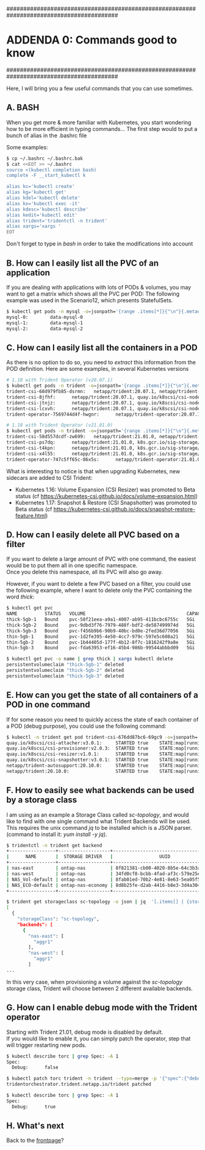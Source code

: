 #########################################################################################
# ADDENDA 0: Commands good to know
#########################################################################################

Here, I will bring you a few useful commands that you can use sometimes.  

## A. BASH

When you get more & more familiar with Kubernetes, you start wondering how to be more efficient in typing commands...
The first step would to put a bunch of alias in the .bashrc file

Some examples:

```bash
$ cp ~/.bashrc ~/.bashrc.bak
$ cat <<EOT >> ~/.bashrc
source <(kubectl completion bash)
complete -F __start_kubectl k

alias kc='kubectl create'
alias kg='kubectl get'
alias kdel='kubectl delete'
alias kx='kubectl exec -it'
alias kdesc='kubectl describe'
alias kedit='kubectl edit'
alias trident='tridentctl -n trident'
alias xargs='xargs '
EOT
```

Don't forget to type in _bash_ in order to take the modifications into account

## B. How can I easily list all the PVC of an application

If you are dealing with applications with lots of PODs & volumes, you may want to get a matrix which shows all the PVC per POD:
The following example was used in the Scenario12, which presents StatefulSets.

```bash
$ kubectl get pods -n mysql -o=jsonpath='{range .items[*]}{"\n"}{.metadata.name}{":\t"}{range .spec.volumes[*].persistentVolumeClaim}{.claimName}{" "}{end}{end}{"\n"}'
mysql-0:        data-mysql-0
mysql-1:        data-mysql-1
mysql-2:        data-mysql-2
```

## C. How can I easily list all the containers in a POD

As there is no option to do so, you need to _extract_ this information from the POD definition.
Here are some examples, in several Kubernetes versions

```bash
# 1.18 with Trident Operator (v20.07.1)
$ kubectl get pods -n trident -o=jsonpath='{range .items[*]}{"\n"}{.metadata.name}{":\t"}{range .spec.containers[*]}{.image}{", "}{end}{end}' |sort
trident-csi-68d979fb85-dsrmn:   netapp/trident:20.07.1, netapp/trident-autosupport:20.07.0, quay.io/k8scsi/csi-provisioner:v2.0.1, quay.io/k8scsi/csi-attacher:v2.2.0, quay.io/k8scsi/csi-resizer:v0.5.0, quay.io/k8scsi/csi-snapshotter:v2.1.1,
trident-csi-8jfhf:      netapp/trident:20.07.1, quay.io/k8scsi/csi-node-driver-registrar:v1.3.0,
trident-csi-jtnjz:      netapp/trident:20.07.1, quay.io/k8scsi/csi-node-driver-registrar:v1.3.0,
trident-csi-lcxvh:      netapp/trident:20.07.1, quay.io/k8scsi/csi-node-driver-registrar:v1.3.0,
trident-operator-7569744d4f-hwgnr:      netapp/trident-operator:20.07.1,

# 1.18 with Trident Operator (v21.01.0)
$ kubectl get pods -n trident -o=jsonpath='{range .items[*]}{"\n"}{.metadata.name}{":\t"}{range .spec.containers[*]}{.image}{", "}{end}{end}' |sort
trident-csi-58d557dcdf-zw699:   netapp/trident:21.01.0, netapp/trident-autosupport:21.01, k8s.gcr.io/sig-storage/csi-provisioner:v2.1.0, k8s.gcr.io/sig-storage/csi-attacher:v3.1.0, k8s.gcr.io/sig-storage/csi-resizer:v1.1.0, k8s.gcr.io/sig-storage/csi-snapshotter:v3.0.3,
trident-csi-ps7dq:      netapp/trident:21.01.0, k8s.gcr.io/sig-storage/csi-node-driver-registrar:v2.1.0,
trident-csi-t4kpn:      netapp/trident:21.01.0, k8s.gcr.io/sig-storage/csi-node-driver-registrar:v2.1.0,
trident-csi-x4l55:      netapp/trident:21.01.0, k8s.gcr.io/sig-storage/csi-node-driver-registrar:v2.1.0,
trident-operator-747c5ff65c-86x5s:      netapp/trident-operator:21.01.0,

```

What is interesting to notice is that when upgrading Kubernetes, new sidecars are added to CSI Trident:

- Kubernetes 1.16: Volume Expansion (CSI Resizer) was promoted to Beta status (cf https://kubernetes-csi.github.io/docs/volume-expansion.html)
- Kubernetes 1.17: Snapshot & Restore (CSI Snapshotter) was promoted to Beta status (cf https://kubernetes-csi.github.io/docs/snapshot-restore-feature.html)  

## D. How can I easily delete all PVC based on a filter

If you want to delete a large amount of PVC with one command, the easiest would be to put them all in one specific namespace.  
Once you delete this namespace, all its PVC will also go away.  

However, if you want to delete a few PVC based on a filter, you could use the following example, where I want to delete only the PVC containing the word _thick_:  

```bash
$ kubectl get pvc
NAME          STATUS   VOLUME                                     CAPACITY   ACCESS MODES   STORAGECLASS   AGE
thick-5gb-1   Bound    pvc-58f21eea-a9a1-4007-ab95-411bcbc6755c   5Gi        RWX            sc-eco-thick   20s
thick-5gb-2   Bound    pvc-9dbd3f76-7979-488f-bdf2-de587499974d   5Gi        RWX            sc-eco-thick   20s
thick-5gb-3   Bound    pvc-f456b9b6-90b9-40bc-bd0e-2fed36d77056   5Gi        RWX            sc-eco-thick   20s
thin-5gb-1    Bound    pvc-1d2fe395-4e50-4cc7-979c-597e5c608a21   5Gi        RWX            sc-eco-thin    2m31s
thin-5gb-2    Bound    pvc-1b44405d-177f-4b12-8f7c-1816242f9a8e   5Gi        RWX            sc-eco-thin    2m31s
thin-5gb-3    Bound    pvc-fda63953-ef16-45b4-986b-99544abbbd09   5Gi        RWX            sc-eco-thin    2m31s

$ kubectl get pvc -o name | grep thick | xargs kubectl delete
persistentvolumeclaim "thick-5gb-1" deleted
persistentvolumeclaim "thick-5gb-2" deleted
persistentvolumeclaim "thick-5gb-3" deleted
```

## E. How can you get the state of all containers of a POD in one command

If for some reason you need to quickly access the state of each container of a POD (debug purpose), you could use the following command:

```bash
$ kubectl -n trident get pod trident-csi-676dd87bc6-69gc9 -o=jsonpath='{range .status.containerStatuses[*]}{"\n"}{.image}{":\tSTARTED "}{.started}{"\tSTATE:"}{.state}{end}{"\n"}'
quay.io/k8scsi/csi-attacher:v3.0.1:     STARTED true    STATE:map[running:map[startedAt:2020-11-12T12:46:51Z]]
quay.io/k8scsi/csi-provisioner:v2.0.3:  STARTED true    STATE:map[running:map[startedAt:2020-11-12T12:46:49Z]]
quay.io/k8scsi/csi-resizer:v1.0.1:      STARTED true    STATE:map[running:map[startedAt:2020-11-12T12:46:53Z]]
quay.io/k8scsi/csi-snapshotter:v3.0.1:  STARTED true    STATE:map[running:map[startedAt:2020-11-12T12:46:55Z]]
netapp/trident-autosupport:20.10.0:     STARTED true    STATE:map[running:map[startedAt:2020-11-12T12:46:47Z]]
netapp/trident:20.10.0:                 STARTED true    STATE:map[running:map[startedAt:2020-11-12T12:46:44Z]]
```

## F. How to easily see what backends can be used by a storage class

I am using as an example a Storage Class called _sc-topology_, and would like to find with one single command what Trident Backends will be used.  
This requires the unix command _jq_ to be installed which is a JSON parser. (command to install it: _yum install -y jq_).  

```bash
$ tridentctl -n trident get backend
+-----------------+-------------------+--------------------------------------+--------+---------+
|      NAME       |  STORAGE DRIVER   |                 UUID                 | STATE  | VOLUMES |
+-----------------+-------------------+--------------------------------------+--------+---------+
| nas-east        | ontap-nas         | 8f821381-cb00-4020-8b5e-64c3b3a0e5d7 | online |       0 |
| nas-west        | ontap-nas         | 34fd0cf8-bcbb-4fad-af3c-579e25efe8c0 | online |       0 |
| NAS_Vol-default | ontap-nas         | 8fab01ed-70b2-4e81-8e63-5ea05f5d312e | online |       1 |
| NAS_ECO-default | ontap-nas-economy | 8d8b25fe-d2ab-4416-b8e3-3d4a304b0aae | online |       0 |
+-----------------+-------------------+--------------------------------------+--------+---------+

$ trident get storageclass sc-topology -o json | jq  '[.items[] | {storageClass: .Config.name, backends: [.storage]|unique}]'
[
  {
    "storageClass": "sc-topology",
    "backends": [
      {
        "nas-east": [
          "aggr1"
        ],
        "nas-west": [
          "aggr1"
        ]
...
```

In this very case, when provisioning a volume against the _sc-topology_ storage class, Trident will choose between 2 different available backends.

## G. How can I enable debug mode with the Trident operator

Starting with Trident 21.01, debug mode is disabled by default.  
If you would like to enable it, you can simply patch the operator, step that will trigger restarting new pods.

```bash
$ kubectl describe torc | grep Spec: -A 1
Spec:
  Debug:      false

$ kubectl patch torc trident -n trident --type=merge -p '{"spec":{"debug":true}}'
tridentorchestrator.trident.netapp.io/trident patched

$ kubectl describe torc | grep Spec: -A 1
Spec:
  Debug:      true
```

## H. What's next

Back to the [frontpage](https://github.com/YvosOnTheHub/LabNetApp)?